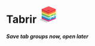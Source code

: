 # Tabrir ![tabrir image](https://github.com/new-dev/Tabrir/blob/master/resources/tabrirIcon48.png)

##### _Save tab groups now, open later_
